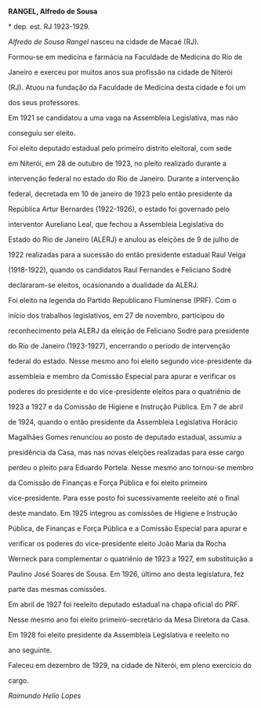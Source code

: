 **RANGEL, Alfredo de Sousa**



\* dep. est. RJ 1923-1929.



*Alfredo de Sousa Rangel* nasceu na cidade de Macaé (RJ).



Formou-se em medicina e farmácia na Faculdade de Medicina do Rio de

Janeiro e exerceu por muitos anos sua profissão na cidade de Niterói

(RJ). Atuou na fundação da Faculdade de Medicina desta cidade e foi um

dos seus professores.



Em 1921 se candidatou a uma vaga na Assembleia Legislativa, mas não

conseguiu ser eleito.



Foi eleito deputado estadual pelo primeiro distrito eleitoral, com sede

em Niterói, em 28 de outubro de 1923, no pleito realizado durante a

intervenção federal no estado do Rio de Janeiro. Durante a intervenção

federal, decretada em 10 de janeiro de 1923 pelo então presidente da

República Artur Bernardes (1922-1926), o estado foi governado pelo

interventor Aureliano Leal, que fechou a Assembleia Legislativa do

Estado do Rio de Janeiro (ALERJ) e anulou as eleições de 9 de julho de

1922 realizadas para a sucessão do então presidente estadual Raul Veiga

(1918-1922), quando os candidatos Raul Fernandes e Feliciano Sodré

declararam-se eleitos, ocasionando a dualidade da ALERJ.



Foi eleito na legenda do Partido Republicano Fluminense (PRF). Com o

início dos trabalhos legislativos, em 27 de novembro, participou do

reconhecimento pela ALERJ da eleição de Feliciano Sodré para presidente

do Rio de Janeiro (1923-1927), encerrando o período de intervenção

federal do estado. Nesse mesmo ano foi eleito segundo vice-presidente da

assembleia e membro da Comissão Especial para apurar e verificar os

poderes do presidente e do vice-presidente eleitos para o quatriênio de

1923 a 1927 e da Comissão de Higiene e Instrução Pública. Em 7 de abril

de 1924, quando o então presidente da Assembleia Legislativa Horácio

Magalhães Gomes renunciou ao posto de deputado estadual, assumiu a

presidência da Casa, mas nas novas eleições realizadas para esse cargo

perdeu o pleito para Eduardo Portela. Nesse mesmo ano tornou-se membro

da Comissão de Finanças e Força Pública e foi eleito primeiro

vice-presidente. Para esse posto foi sucessivamente reeleito até o final

deste mandato. Em 1925 integrou as comissões de Higiene e Instrução

Pública, de Finanças e Força Pública e a Comissão Especial para apurar e

verificar os poderes do vice-presidente eleito João Maria da Rocha

Werneck para complementar o quatriênio de 1923 a 1927, em substituição a

Paulino José Soares de Sousa. Em 1926, último ano desta legislatura, fez

parte das mesmas comissões.



Em abril de 1927 foi reeleito deputado estadual na chapa oficial do PRF.

Nesse mesmo ano foi eleito primeiro-secretário da Mesa Diretora da Casa.

Em 1928 foi eleito presidente da Assembleia Legislativa e reeleito no

ano seguinte.



Faleceu em dezembro de 1929, na cidade de Niterói, em pleno exercício do

cargo.



*Raimundo Helio Lopes*



